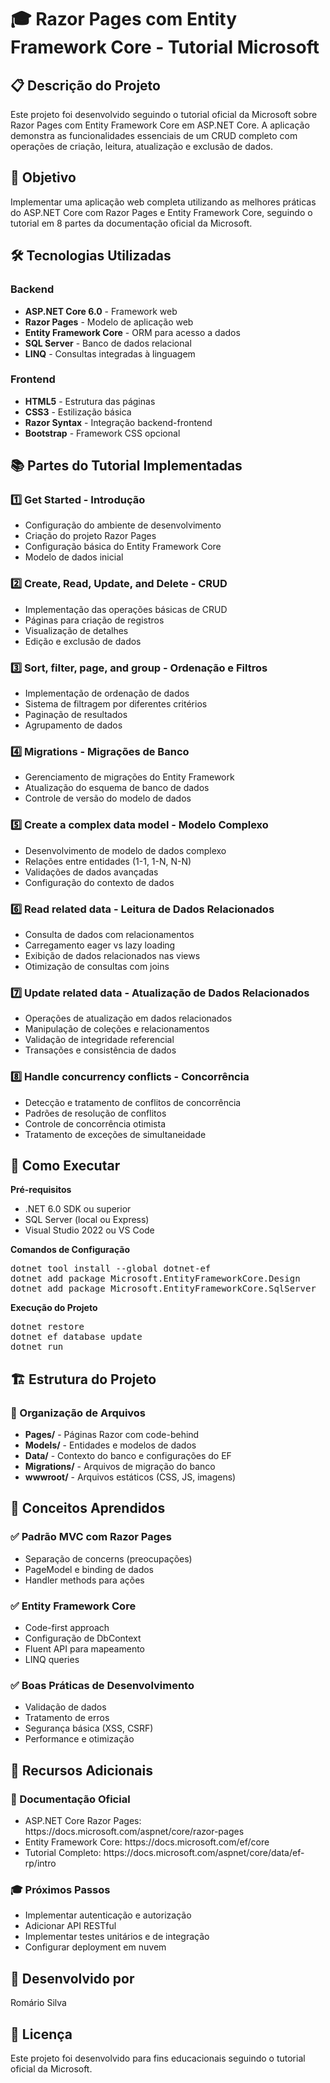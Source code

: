 <h1>🎓 Razor Pages com Entity Framework Core - Tutorial Microsoft</h1>

<h2>📋 Descrição do Projeto</h2>
<p>Este projeto foi desenvolvido seguindo o tutorial oficial da Microsoft sobre Razor Pages com Entity Framework Core em ASP.NET Core. A aplicação demonstra as funcionalidades essenciais de um CRUD completo com operações de criação, leitura, atualização e exclusão de dados.</p>

<h2>🎯 Objetivo</h2>
<p>Implementar uma aplicação web completa utilizando as melhores práticas do ASP.NET Core com Razor Pages e Entity Framework Core, seguindo o tutorial em 8 partes da documentação oficial da Microsoft.</p>

<h2>🛠️ Tecnologias Utilizadas</h2>

<h3>Backend</h3>
<ul>
  <li><b>ASP.NET Core 6.0</b> - Framework web</li>
  <li><b>Razor Pages</b> - Modelo de aplicação web</li>
  <li><b>Entity Framework Core</b> - ORM para acesso a dados</li>
  <li><b>SQL Server</b> - Banco de dados relacional</li>
  <li><b>LINQ</b> - Consultas integradas à linguagem</li>
</ul>

<h3>Frontend</h3>
<ul>
  <li><b>HTML5</b> - Estrutura das páginas</li>
  <li><b>CSS3</b> - Estilização básica</li>
  <li><b>Razor Syntax</b> - Integração backend-frontend</li>
  <li><b>Bootstrap</b> - Framework CSS opcional</li>
</ul>

<h2>📚 Partes do Tutorial Implementadas</h2>

<h3>1️⃣ Get Started - Introdução</h3>
<ul>
  <li>Configuração do ambiente de desenvolvimento</li>
  <li>Criação do projeto Razor Pages</li>
  <li>Configuração básica do Entity Framework Core</li>
  <li>Modelo de dados inicial</li>
</ul>

<h3>2️⃣ Create, Read, Update, and Delete - CRUD</h3>
<ul>
  <li>Implementação das operações básicas de CRUD</li>
  <li>Páginas para criação de registros</li>
  <li>Visualização de detalhes</li>
  <li>Edição e exclusão de dados</li>
</ul>

<h3>3️⃣ Sort, filter, page, and group - Ordenação e Filtros</h3>
<ul>
  <li>Implementação de ordenação de dados</li>
  <li>Sistema de filtragem por diferentes critérios</li>
  <li>Paginação de resultados</li>
  <li>Agrupamento de dados</li>
</ul>

<h3>4️⃣ Migrations - Migrações de Banco</h3>
<ul>
  <li>Gerenciamento de migrações do Entity Framework</li>
  <li>Atualização do esquema de banco de dados</li>
  <li>Controle de versão do modelo de dados</li>
</ul>

<h3>5️⃣ Create a complex data model - Modelo Complexo</h3>
<ul>
  <li>Desenvolvimento de modelo de dados complexo</li>
  <li>Relações entre entidades (1-1, 1-N, N-N)</li>
  <li>Validações de dados avançadas</li>
  <li>Configuração do contexto de dados</li>
</ul>

<h3>6️⃣ Read related data - Leitura de Dados Relacionados</h3>
<ul>
  <li>Consulta de dados com relacionamentos</li>
  <li>Carregamento eager vs lazy loading</li>
  <li>Exibição de dados relacionados nas views</li>
  <li>Otimização de consultas com joins</li>
</ul>

<h3>7️⃣ Update related data - Atualização de Dados Relacionados</h3>
<ul>
  <li>Operações de atualização em dados relacionados</li>
  <li>Manipulação de coleções e relacionamentos</li>
  <li>Validação de integridade referencial</li>
  <li>Transações e consistência de dados</li>
</ul>

<h3>8️⃣ Handle concurrency conflicts - Concorrência</h3>
<ul>
  <li>Detecção e tratamento de conflitos de concorrência</li>
  <li>Padrões de resolução de conflitos</li>
  <li>Controle de concorrência otimista</li>
  <li>Tratamento de exceções de simultaneidade</li>
</ul>

<h2>🚀 Como Executar</h2>

<p><b>Pré-requisitos</b></p>
<ul>
  <li>.NET 6.0 SDK ou superior</li>
  <li>SQL Server (local ou Express)</li>
  <li>Visual Studio 2022 ou VS Code</li>
</ul>

<p><b>Comandos de Configuração</b></p>
<pre>
dotnet tool install --global dotnet-ef
dotnet add package Microsoft.EntityFrameworkCore.Design
dotnet add package Microsoft.EntityFrameworkCore.SqlServer
</pre>

<p><b>Execução do Projeto</b></p>
<pre>
dotnet restore
dotnet ef database update
dotnet run
</pre>

<h2>🏗️ Estrutura do Projeto</h2>

<h3>📁 Organização de Arquivos</h3>
<ul>
  <li><b>Pages/</b> - Páginas Razor com code-behind</li>
  <li><b>Models/</b> - Entidades e modelos de dados</li>
  <li><b>Data/</b> - Contexto do banco e configurações do EF</li>
  <li><b>Migrations/</b> - Arquivos de migração do banco</li>
  <li><b>wwwroot/</b> - Arquivos estáticos (CSS, JS, imagens)</li>
</ul>

<h2>🎯 Conceitos Aprendidos</h2>

<h3>✅ Padrão MVC com Razor Pages</h3>
<ul>
  <li>Separação de concerns (preocupações)</li>
  <li>PageModel e binding de dados</li>
  <li>Handler methods para ações</li>
</ul>

<h3>✅ Entity Framework Core</h3>
<ul>
  <li>Code-first approach</li>
  <li>Configuração de DbContext</li>
  <li>Fluent API para mapeamento</li>
  <li>LINQ queries</li>
</ul>

<h3>✅ Boas Práticas de Desenvolvimento</h3>
<ul>
  <li>Validação de dados</li>
  <li>Tratamento de erros</li>
  <li>Segurança básica (XSS, CSRF)</li>
  <li>Performance e otimização</li>
</ul>

<h2>📖 Recursos Adicionais</h2>

<h3>🔗 Documentação Oficial</h3>
<ul>
  <li>ASP.NET Core Razor Pages: https://docs.microsoft.com/aspnet/core/razor-pages</li>
  <li>Entity Framework Core: https://docs.microsoft.com/ef/core</li>
  <li>Tutorial Completo: https://docs.microsoft.com/aspnet/core/data/ef-rp/intro</li>
</ul>

<h3>🎓 Próximos Passos</h3>
<ul>
  <li>Implementar autenticação e autorização</li>
  <li>Adicionar API RESTful</li>
  <li>Implementar testes unitários e de integração</li>
  <li>Configurar deployment em nuvem</li>
</ul>

<h2>👥 Desenvolvido por</h2>
<p>Romário Silva</p>

<h2>📄 Licença</h2>
<p>Este projeto foi desenvolvido para fins educacionais seguindo o tutorial oficial da Microsoft.</p>
